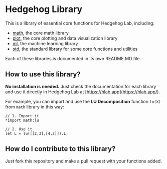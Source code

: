 # Hedgehog Library

This is a library of essential core functions for Hedgehog Lab, including:

- [math](./math/README.md), the core math library
- [plot](./plot/README.md), the core plotting and data visualization library
- [ml](./ml/README.md), the machine learning library
- [std](./std/README.md), the standard library for some core functions and utilities

Each of these libraries is documented in its own README.MD file.

## How to use this library?

**No installation is needed.** Just check the documentation for each library and use it directly in Hedgehog Lab at [https://hlab.app](https://hlab.app/).

For example, you can import and use the **LU Decomposition** function `lu(X)` from `math` library in this way:

```
// 1. Import it
*import math:lu

// 2. Use it
let L = lu([[2,3],[4,2]]).L;
```
## How do I contribute to this library?

Just fork this repository and make a pull request with your functions added.